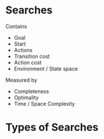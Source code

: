# Searches

Contains
- Goal
- Start
- Actions
- Transition cost
- Action cost
- Environment / State space

Measured by
- Completeness
- Optimality
- Time / Space Complexity

# Types of Searches
